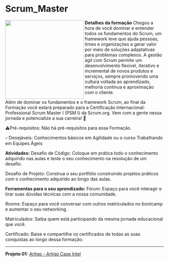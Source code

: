 # Scrum_Master

<picture> <img align="left" src="https://github.com/IsraelEvangelista/Scrum_Master/assets/116984176/3cffae44-3f0a-43fa-9c0e-14bfb8acf8e5" width = 250px></picture>


**Detalhes da formação**
Chegou a hora de você dominar e entender todos os fundamentos do Scrum, um framework leve que ajuda pessoas, times e organizações a gerar valor por meio de soluções adaptativas para problemas complexos. A gestão ágil com Scrum permite um desenvolvimento flexível, iterativo e incremental de novos produtos e serviços, sempre promovendo uma cultura voltada ao aprendizado, melhoria contínua e aproximação com o cliente.

Além de dominar os fundamentos e o framework Scrum, ao final da Formação você estará preparado para a Certificação Internacional: Professional Scrum Master I (PSM I) da Scrum.org. Vem com a gente nessa jornada e potencialize a sua carreira! 🚀

⚠️Pré-requisitos: Não há pré-requisitos para essa Formação.

✅Desejáveis: Conhecimentos básicos em Agilidade ou o curso Trabalhando em Equipes Ágeis

**Atividades:**
Desafio de Código: Coloque em prática todo o conhecimento adquirido nas aulas e teste o seu conhecimento na resolução de um desafio.

Desafio de Projeto: Construa o seu portfólio construindo projetos práticos com o conhecimento adquirido ao longo das aulas.

**Ferramentas para o seu aprendizado:**
Fórum: Espaço para você interagir e tirar suas dúvidas técnicas com a nossa comunidade.

Rooms: Espaço para você conversar com outros matriculados no bootcamp e aumentar o seu networking.

Matriculados: Saiba quem está participando da mesma jornada educacional que você.

Certificado: Baixe e compartilhe os certificados de todas as suas conquistas ao longo dessa formação.
________________________________________________________________________________________________________________________________________________________
**Projeto 01:**
[Artigo - Artigo Case Intel](https://github.com/IsraelEvangelista/Scrum_Master/blob/main/Desafio%20de%20Projeto%2001%20-%20Case%20Intel.docx)
